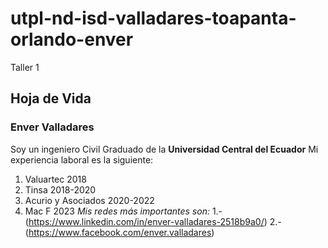 # utpl-nd-isd-valladares-toapanta-orlando-enver
Taller 1
## Hoja de Vida
### Enver Valladares
Soy un ingeniero Civil Graduado de la **Universidad Central del Ecuador**
Mi experiencia laboral es la siguiente:
1. Valuartec 2018
2. Tinsa 2018-2020
3. Acurio y Asociados 2020-2022
4. Mac F 2023
*Mis redes más importantes son:*
1.- (https://www.linkedin.com/in/enver-valladares-2518b9a0/)
2.-(https://www.facebook.com/enver.valladares)

